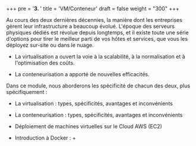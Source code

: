 +++
pre = '<b>3. </b>'
title = 'VM/Conteneur'
draft = false
weight = "300"
+++

Au cours des deux dernières décennies, la manière dont les entreprises gèrent leur infrastructure a beaucoup évolué. L'époque des serveurs physiques dédiés est révolue depuis longtemps, et il existe toute une série d'options pour tirer le meilleur parti de vos hôtes et services, que vous les déployez sur-site ou dans le nuage. 

+ La virtualisation a ouvert la voie à la scalabilité, à la normalisation et à l'optimisation des coûts. 

+ La conteneurisation a apporté de nouvelles efficacités.

Dans ce module, nous aborderons les spécificité de chacun des deux, plus spécifiquement :
+ La virtualisation : types, spécificités, avantages et inconvénients
+ La conteneurisation :  types, spécificités, avantages et inconvénients

+ Déploiement de machines virtuelles sur le Cloud AWS (EC2)
+ Introduction à Docker :
    + 
